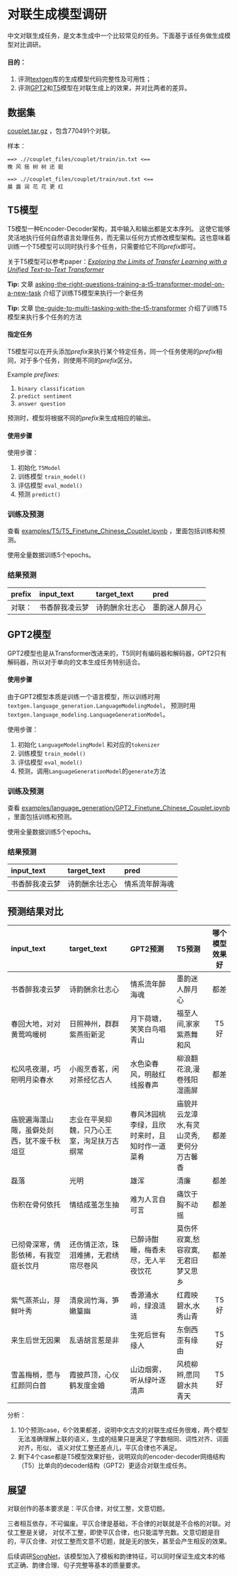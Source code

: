 # 对联生成模型调研

中文对联生成任务，是文本生成中一个比较常见的任务。下面基于该任务做生成模型对比调研。

#### 目的：
1. 评测[textgen](https://github.com/shibing624/textgen)库的生成模型代码完整性及可用性；
2. 评测[GPT2](https://github.com/shibing624/textgen/tree/main/textgen/language_modeling)和[T5](https://github.com/shibing624/textgen/tree/main/textgen/t5)模型在对联生成上的效果，并对比两者的差异。


## 数据集

[couplet.tar.gz](https://github.com/wb14123/couplet-dataset/releases/download/1.0/couplet.tar.gz) ，包含770491个对联。

样本：
```shell
==> .//couplet_files/couplet/train/in.txt <==
晚 风 摇 树 树 还 挺 

==> .//couplet_files/couplet/train/out.txt <==
晨 露 润 花 花 更 红 
```


## T5模型

T5模型一种Encoder-Decoder架构，其中输入和输出都是文本序列。
这使它能够灵活地执行任何自然语言处理任务，而无需以任何方式修改模型架构。这也意味着训练一个T5模型可以同时执行多个任务，只需要给它不同*prefix*即可。

关于T5模型可以参考paper：*[Exploring the Limits of Transfer Learning with a Unified Text-to-Text Transformer](https://arxiv.org/abs/1910.10683)* 

**Tip:** 文章 [asking-the-right-questions-training-a-t5-transformer-model-on-a-new-task](https://towardsdatascience.com/asking-the-right-questions-training-a-t5-transformer-model-on-a-new-task-691ebba2d72c?source=friends_link&sk=9f88c539546eca32b702cc0243abd0dd) 介绍了训练T5模型来执行一个新任务

**Tip:** 文章 [the-guide-to-multi-tasking-with-the-t5-transformer](https://towardsdatascience.com/the-guide-to-multi-tasking-with-the-t5-transformer-90c70a08837b?source=friends_link&sk=ffe37deefa8dd4158f3f76e3dd46cf11) 介绍了训练T5模型来执行多个任务的方法

#### 指定任务
T5模型可以在开头添加*prefix*来执行某个特定任务，同一个任务使用的*prefix*相同，对于多个任务，则使用不同的*prefix*区分。

Example *prefixes*:

1. `binary classification`
2. `predict sentiment`
3. `answer question`

预测时，模型将根据不同的*prefix*来生成相应的输出。

#### 使用步骤

使用步骤：

1. 初始化 `T5Model`
2. 训练模型 `train_model()`
3. 评估模型 `eval_model()`
4. 预测 `predict()`

### 训练及预测

查看 [examples/T5/T5_Finetune_Chinese_Couplet.ipynb](https://github.com/shibing624/textgen/blob/main/examples/T5/T5_Finetune_Chinese_Couplet.ipynb) ，里面包括训练和预测。

使用全量数据训练5个epochs。

### 结果预测

|prefix|input_text|target_text|pred|
|:-- |:--- |:--- |:-- |
|对联：|书香醉我凌云梦|诗韵酬余壮志心|墨韵迷人醉月心|



## GPT2模型

GPT2模型也是从Transformer改进来的，T5同时有编码器和解码器，GPT2只有解码器，所以对于单向的文本生成任务特别适合。

#### 使用步骤

由于GPT2模型本质是训练一个语言模型，所以训练时用`textgen.language_generation.LanguageModelingModel`，
预测时用`textgen.language_modeling.LanguageGenerationModel`。

使用步骤：

1. 初始化 `LanguageModelingModel` 和对应的`tokenizer`
2. 训练模型 `train_model()`
3. 评估模型 `eval_model()`
4. 预测，调用`LanguageGenerationModel`的`generate`方法

### 训练及预测

查看 [examples/language_generation/GPT2_Finetune_Chinese_Couplet.ipynb](https://github.com/shibing624/textgen/blob/main/examples/language_generation/GPT2_Finetune_Chinese_Couplet.ipynb) ，里面包括训练和预测。

使用全量数据训练5个epochs。

### 结果预测

|input_text|target_text|pred|
|:--- |:--- |:-- |
|书香醉我凌云梦|诗韵酬余壮志心|情系流年醉海魂|

## 预测结果对比

|input_text|target_text|GPT2预测|T5预测|哪个模型效果好|
|:--- |:--- |:-- |:-- |:--:|
|书香醉我凌云梦|诗韵酬余壮志心|情系流年醉海魂|墨韵迷人醉月心|都差|
|春回大地，对对黄莺鸣暖树|日照神州，群群紫燕衔新泥|月下荷塘，笑笑白鸟唱青山|福至人间,家家紫燕舞和风|T5好|
|松风吼夜潮，巧剜明月染春水|小阁烹香茗，闲对茶经忆古人|水色染春风，明敲红线报春声|柳浪翻花浪,漫卷残阳湿画屏|都差|
|庙貌遍海澨山陬，虽僻处剡西，犹不废千秋俎豆|志业在平吴抑魏，只乃心王室，洵足扶万古纲常|春风沐园桃李绿，且欣时来时，且知时作一道菜肴|庙貌并云龙漳水,有灵山灵秀,更何分万古馨香|都差|
|磊落|光明|雄浑|清廉|都差|
|伤积在骨何依托|情结成茧怎生抽|难为人言自可言|痛饮于胸不动摇|都差|
|已彻骨深寒，倩影依稀，有我空庭长饮月|还伤情正浓，珠泪难拂，无君绣帘尽卷风|已醉诗酣睡，梅香未尽，无人半夜饮花|莫伤怀寂寞,愁容寂寞,无君旧梦又思乡|都差|
|紫气蒸茶山，芽鲜叶秀|清泉润竹海，笋嫩篁幽|香源涌水岭，绿浪涟涟|红霞映碧水,水秀山青|T5好|
|来生后世无因果|乱语胡言惹是非|生死后世有缘人|东倒西歪有缘由|T5好|
|雪盖梅梢，愿与红颜同白首|霞披芦顶，心仪鹤发度金婚|山边烟雾，听从绿叶逐清声|风梳柳辫,愿同碧水共青天|T5好|

分析：

1. 10个预测case，6个效果都差，说明中文古文的对联生成任务很难，两个模型无法准确理解上联的语义，生成的结果只是满足了字数相同、词性对齐、词面对齐，形似，
 语义对仗工整还差点儿，平仄合律也不满足。
2. 剩下4个case都是T5模型效果好些，说明双向的encoder-decoder网络结构（T5）比单向的decoder结构（GPT2）更适合对联生成任务。


## 展望

对联创作的基本要求是：平仄合律，对仗工整，文意切题。

三者相互依存，不可偏废。平仄合律是基础，不合律的对联就是不合格的对联。对仗工整是关键，
对仗不工整，即使平仄合律，也只能滥竽充数。文意切题是目的，平仄合律、对仗工整而文意不切题，就是无的放矢，甚至会产生相反的效果。

后续调研[SongNet](https://zhuanlan.zhihu.com/p/162216597)，该模型加入了模板和韵律特征，可以同时保证生成文本的格式正确、韵律合理、句子完整等基本的质量要求。

